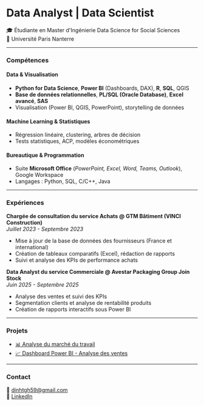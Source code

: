 # Data Analyst | Data Scientist

🎓 Étudiante en Master d'Ingénierie Data Science for Social Sciences  
📍 Université Paris Nanterre

---
### Compétences
#### Data & Visualisation
- **Python for Data Science**, **Power BI** (Dashboards, DAX), **R**, **SQL**, QGIS  
- **Base de données relationnelles**, **PL/SQL (Oracle Database)**, **Excel avancé**, **SAS**  
- Visualisation (Power BI, QGIS, PowerPoint), storytelling de données

#### Machine Learning & Statistiques
- Régression linéaire, clustering, arbres de décision  
- Tests statistiques, ACP, modèles économétriques

#### Bureautique & Programmation
- Suite **Microsoft Office** (*PowerPoint, Excel, Word, Teams, Outlook*), Google Workspace  
- Langages : Python, SQL, C/C++, Java

---

### Expériences

**Chargée de consultation du service Achats @ GTM Bâtiment (VINCI Construction)**  
_Juillet 2023 - Septembre 2023_

- Mise à jour de la base de données des fournisseurs (France et international)  
- Création de tableaux comparatifs (Excel), rédaction de rapports  
- Suivi et analyse des KPIs de performance achats  

**Data Analyst du service Commerciale @ Avestar Packaging Group Join Stock**  
_Juin 2025 - Septembre 2025_

- Analyse des ventes et suivi des KPIs  
- Segmentation clients et analyse de rentabilité produits  
- Création de rapports interactifs sous Power BI  

---

### Projets

- [📊 Analyse du marché du travail](https://github.com/han-dinh/projet-marche-travail)  
- [📈 Dashboard Power BI - Analyse des ventes](https://github.com/han-dinh/dashboard-ventes)

---

### Contact

📧 dinhtgh59@gmail.com  
🔗 [LinkedIn](https://www.linkedin.com/in/dinh-tgh/)
